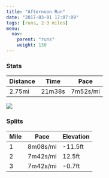 ```yaml
---
title: "Afternoon Run"
date: "2017-03-01 17:07:09"
tags: [runs, 2-3 miles]
menu:
  nav:
    parent: "runs"
    weight: 130
---
```


### Stats

| Distance | Time | Pace |
|----------|------|------|
|2.75mi|21m38s|7m52s/mi|

<img src='https://maps.googleapis.com/maps/api/staticmap?maptype=roadmap&path=enc:_tjeIxovLPdIxBnAP`FvAiA@iHpBsBjDDxAfDwJhFEcGbCqChDRtAdD_KxEDwG~B}BxBC|B`EcKtEMqE|BmD~COtBtDoK~EOkExBsDdDa@xBtDcKjFKaFzAkCpDy@dC~DaK`FOmE`B}CjDq@rBzBOjBqIlD&key=AIzaSyC1MId7bFpkLXNAaYhBSTb8jLyiSqzbDtM&size=800x800&markers=color:yellow|label:S|53.47152,-2.25037&markers=color:green|label:F|53.47022999999997,-2.253070000000001'>

### Splits

| Mile | Pace | Elevation |
|------|------|-----------|
|1|8m08s/mi|-11.5ft|
|2|7m42s/mi|12.5ft|
|3|7m42s/mi|-0.7ft|
